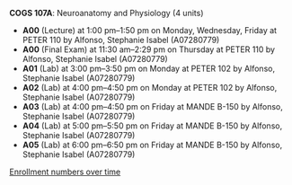 **COGS 107A**: Neuroanatomy and Physiology (4 units)

- **A00** (Lecture) at 1:00 pm–1:50 pm on Monday, Wednesday, Friday at PETER 110 by Alfonso, Stephanie Isabel (A07280779)
- **A00** (Final Exam) at 11:30 am–2:29 pm on Thursday at PETER 110 by Alfonso, Stephanie Isabel (A07280779)
- **A01** (Lab) at 3:00 pm–3:50 pm on Monday at PETER 102 by Alfonso, Stephanie Isabel (A07280779)
- **A02** (Lab) at 4:00 pm–4:50 pm on Monday at PETER 102 by Alfonso, Stephanie Isabel (A07280779)
- **A03** (Lab) at 4:00 pm–4:50 pm on Friday at MANDE B-150 by Alfonso, Stephanie Isabel (A07280779)
- **A04** (Lab) at 5:00 pm–5:50 pm on Friday at MANDE B-150 by Alfonso, Stephanie Isabel (A07280779)
- **A05** (Lab) at 6:00 pm–6:50 pm on Friday at MANDE B-150 by Alfonso, Stephanie Isabel (A07280779)

[Enrollment numbers over time](./COGS107A.tsv)
